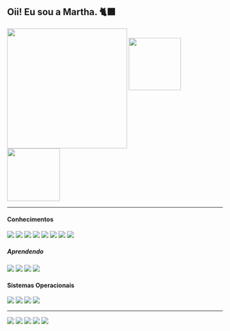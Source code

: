 ## Oii! Eu sou a Martha. 🐈‍⬛

<div>
<img align="center" height="280em" src="https://github-readme-stats.vercel.app/api?username=marthapagani&count_private=true&show_icons=true&theme=vision-friendly-dark&hide_border=true&hide=prs,issues&locale=pt-br"/>
<img height="122em" src="https://github-readme-stats.vercel.app/api/top-langs/?username=marthapagani&layout=compact&theme=vision-friendly-dark&hide_border=true&locale=pt-br"/><img height="123em" src="https://github-readme-stats.vercel.app/api/wakatime?username=marthapagani&theme=vision-friendly-dark&hide_border=true&locale=pt-br"/>
</div>

___

#### Conhecimentos

<div>
<img src="https://img.shields.io/badge/Python-14354C?style=for-the-badge&logo=python&logoColor=white"/>
<img src="https://img.shields.io/badge/HTML5-E34F26?style=for-the-badge&logo=html5&logoColor=white"/>
<img src="https://img.shields.io/badge/CSS3-1572B6?style=for-the-badge&logo=css3&logoColor=white"/>
<img src="https://img.shields.io/badge/PHP-777BB4?style=for-the-badge&logo=php&logoColor=white"/>
<img src="https://img.shields.io/badge/Markdown-000000?style=for-the-badge&logo=markdown&logoColor=white"/>
<img src="https://img.shields.io/badge/MySQL-00000F?style=for-the-badge&logo=mysql&logoColor=white"/>
<img src="https://img.shields.io/badge/Microsoft_Excel-217346?style=for-the-badge&logo=microsoft-excel&logoColor=white"/>
<img src="https://img.shields.io/badge/Heroku-430098?style=for-the-badge&logo=heroku&logoColor=white"/>

</div>

##### Aprendendo

<div>
<img src="https://img.shields.io/badge/JavaScript-F7DF1E?style=for-the-badge&logo=javascript&logoColor=black"/>
<img src="https://img.shields.io/badge/Bootstrap-563D7C?style=for-the-badge&logo=bootstrap&logoColor=white"/>
<img src="https://img.shields.io/badge/Flask-000000?style=for-the-badge&logo=flask&logoColor=white"/>
<img src="https://img.shields.io/badge/Amazon_AWS-232F3E?style=for-the-badge&logo=amazon-aws&logoColor=white"/>
</div>

#### Sistemas Operacionais

<div>
<img src="https://img.shields.io/badge/Debian-A81D33?style=for-the-badge&logo=debian&logoColor=white"/>
<img src="https://img.shields.io/badge/Linux_Mint-87CF3E?style=for-the-badge&logo=linux-mint&logoColor=white"/>
<img src="https://img.shields.io/badge/Ubuntu-E95420?style=for-the-badge&logo=ubuntu&logoColor=white"/>
<img src="https://img.shields.io/badge/Windows-0078D6?style=for-the-badge&logo=windows&logoColor=white"/>
</div>

___

<div>
<a href="https://dev.to/marthapagani"><img src="https://img.shields.io/badge/dev.to-0A0A0A?style=for-the-badge&logo=devdotto&logoColor=white"/></a>
<a href="https://instagram.com/amarthapagani"><img src="https://img.shields.io/badge/Instagram-E4405F?style=for-the-badge&logo=instagram&logoColor=white"/></a>
<a href="https://www.linkedin.com/in/marthapagani/"><img src="https://img.shields.io/badge/LinkedIn-0077B5?style=for-the-badge&logo=linkedin&logoColor=white"/></a>
<a href="https://br.pinterest.com/amarthapagani"><img src="https://img.shields.io/badge/Pinterest-%23E60023.svg?&style=for-the-badge&logo=Pinterest&logoColor=white"/></a>
<a href="https://www.tiktok.com/@marthapagani"><img src="https://img.shields.io/badge/TikTok-000000?style=for-the-badge&logo=tiktok&logoColor=white"/></a>
</div>
